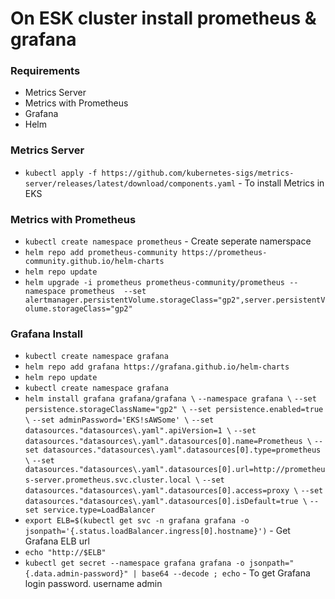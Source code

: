 # On ESK cluster install prometheus & grafana

### Requirements
- Metrics Server
- Metrics with Prometheus
- Grafana
- Helm

### Metrics Server
- ```kubectl apply -f https://github.com/kubernetes-sigs/metrics-server/releases/latest/download/components.yaml``` - To install Metrics in EKS

### Metrics with Prometheus
- ```kubectl create namespace prometheus``` - Create seperate namerspace
- ```helm repo add prometheus-community https://prometheus-community.github.io/helm-charts```
- ```helm repo update```
- ```helm upgrade -i prometheus prometheus-community/prometheus --namespace prometheus  --set alertmanager.persistentVolume.storageClass="gp2",server.persistentVolume.storageClass="gp2"```
   
### Grafana Install
- ```kubectl create namespace grafana```
- ```helm repo add grafana https://grafana.github.io/helm-charts```
- ```helm repo update```
- ```kubectl create namespace grafana```
- ```helm install grafana grafana/grafana \```
    ```--namespace grafana \```
    ```--set persistence.storageClassName="gp2" \```
    ```--set persistence.enabled=true \```
    ```--set adminPassword='EKS!sAWSome' \```
    ```--set datasources."datasources\.yaml".apiVersion=1 \```
    ```--set datasources."datasources\.yaml".datasources[0].name=Prometheus \```
    ```--set datasources."datasources\.yaml".datasources[0].type=prometheus \```
    ```--set datasources."datasources\.yaml".datasources[0].url=http://prometheus-server.prometheus.svc.cluster.local \```
    ```--set datasources."datasources\.yaml".datasources[0].access=proxy \```
    ```--set datasources."datasources\.yaml".datasources[0].isDefault=true \```
    ```--set service.type=LoadBalancer```
- ```export ELB=$(kubectl get svc -n grafana grafana -o jsonpath='{.status.loadBalancer.ingress[0].hostname}')``` - Get Grafana ELB url
- ```echo "http://$ELB"```
- ```kubectl get secret --namespace grafana grafana -o jsonpath="{.data.admin-password}" | base64 --decode ; echo``` - To get Grafana login password. username admin
